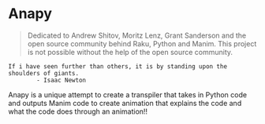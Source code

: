 # Anapy

> Dedicated to Andrew Shitov, Moritz Lenz, Grant Sanderson and the open source community behind Raku, Python and Manim.
> This project is not possible without the help of the open source community.

```
If i have seen further than others, it is by standing upon the shoulders of giants.
        - Isaac Newton
```


 Anapy is a unique attempt to create a transpiler that takes in Python code and outputs Manim code to create animation that explains the code and what the code does through an animation!!
